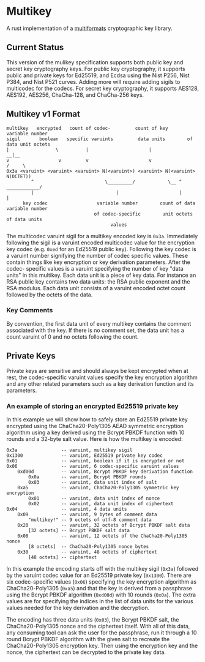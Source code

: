 # Multikey

A rust implementation of a
[multiformats](https://github.com/multiformats/multiformats) cryptographic key
library.

## Current Status

This version of the mulikey specification supports both public key and secret
key cryptography keys. For public key cryptography, it supports public and
private keys for Ed25519, and Ecdsa using the Nist P256, Nist P384, and Nist
P521 curves. Adding more will require adding sigils to multicodec for the
codecs. For secret key cryptography, it supports AES128, AES192, AES256,
ChaCha-128, and ChaCha-256 keys.

## Multikey v1 Format 

```
multikey   encrypted   count of codec-         count of key         variable number
sigil       boolean   specific varuints         data units        of data unit octets 
|                 \          |                      |                   __|__
v                  v         v                      v                  /     \
0x3a <varuint> <varuint> <varuint> N(<varuint>) <varuint> N(<varuint> N(OCTET))
         ^                          \_________/            \__ ^ ____________/
         |                              |                      |            |
      key codec                  variable number        count of data   variable number
                                of codec-specific        unit octets    of data units
                                      values
```

The multicodec varuint sigil for a multikey encoded key is `0x3a`. Immediately
following the sigil is a varuint encoded multicodec value for the encryption
key codec (e.g. `0xed` for an Ed25519 public key). Following the key codec is a
varuint number signifying the number of codec specific values. These contain
things like key encryption or key derivation parameters. After the codec-
specific values is a varuint specifying the number of key "data units" in this
multikey. Each data unit is a piece of key data. For instance an RSA public key
contains two data units: the RSA public exponent and the RSA modulus. Each data
unit consists of a varuint encoded octet count followed by the octets of the
data.

### Key Comments

By convention, the first data unit of every multikey contains the comment 
associated with the key. If there is no comment set, the data unit has a 
count varuint of 0 and no octets following the count.

## Private Keys

Private keys are sensitive and should always be kept encrypted when at rest,
the codec-specific varuint values specify the key encryption algorithm and any 
other related parameters such as a key derivation function and its parameters.

### An example of storing an encrypted Ed25519 private key

In this example we will show how to safely store an Ed25519 private key 
encrypted using the ChaCha20-Poly1305 AEAD symmetric encryption algorithm using
a key derived using the Bcrypt PBKDF function with 10 rounds and a 32-byte 
salt value. Here is how the multikey is encoded:

```
0x3a                -- varuint, multikey sigil 
0x1300              -- varuint, Ed25519 private key codec 
0x01                -- varuint, boolean if it is encrypted or not
0x06                -- varuint, 6 codec-specific varuint values 
    0xd00d          -- varuint, Bcrypt PBKDF key derivation function
        0x0a        -- varuint, Bcrypt PBKDF rounds
        0x03        -- varuint, data unit index of salt
    0xa5            -- varuint, ChaCha20-Poly1305 symmetric key encryption
        0x01        -- varuint, data unit index of nonce
        0x02        -- varuint, data unit index of ciphertext
0x04                -- varuint, 4 data units
    0x09            -- varuint, 9 bytes of comment data
        "multikey!" -- 9 octets of utf-8 comment data
    0x20            -- varuint, 32 octets of Bcrypt PBKDF salt data
        [32 octets] -- Bcrypt PBKDF salt data
    0x08            -- varuint, 12 octets of the ChaCha20-Poly1305 nonce
        [8 octets]  -- ChaCha20-Poly1305 nonce bytes
    0x30            -- varuint, 48 octets of ciphertext
        [48 octets] -- ciphertext
```

In this example the encoding starts off with the multikey sigil (`0x3a`)
followed by the varuint codec value for an Ed25519 private key (`0x1300`).
There are six codec-specific values (`0x06`) specifying the key encryption
algorithm as ChaCha20-Poly1305 (`0xa5`) and that the key is derived from a
passphrase using the Bcrypt PBKDF algorithm (`0xd00d`) with 10 rounds (`0x0a`).
The extra values are for specifying the indices in the list of data units for 
the various values needed for the key derivation and the decryption.

The encoding has three data units (`0x03`), the Bcrypt PBKDF salt, the
ChaCha20-Poly1305 nonce and the ciphertext itself. With all of this data, any
consuming tool can ask the user for the passphrase, run it through a 10 round
Bcrypt PBKDF algorithm with the given salt to recreate the ChaCha20-Poly1305
encryption key. Then using the encryption key and the nonce, the ciphertext can
be decrypted to the private key data.
